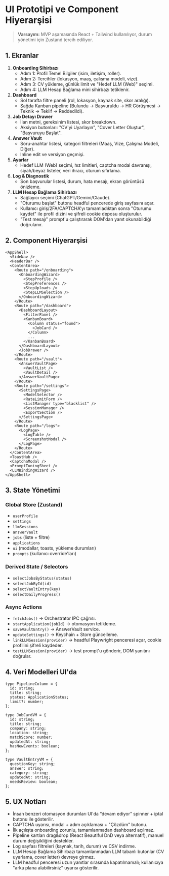 # UI Prototipi ve Component Hiyerarşisi

> **Varsayım:** MVP aşamasında React + Tailwind kullanılıyor, durum yönetimi için Zustand tercih ediliyor.

## 1. Ekranlar

1. **Onboarding Sihirbazı**
   - Adım 1: Profil Temel Bilgiler (isim, iletişim, roller).
   - Adım 2: Tercihler (lokasyon, maaş, çalışma modeli, vize).
   - Adım 3: CV yükleme, günlük limit ve "Hedef LLM (Web)" seçimi.
   - Adım 4: LLM Hesap Bağlama mini sihirbazı tetiklenir.
2. **Dashboard**
   - Sol tarafta filtre paneli (rol, lokasyon, kaynak site, skor aralığı).
   - Sağda Kanban pipeline (Bulundu → Başvuruldu → HR Görüşmesi → Teknik → Teklif → Reddedildi).
3. **Job Detayı Drawer**
   - İlan metni, gereksinim listesi, skor breakdown.
   - Aksiyon butonları: "CV'yi Uyarlayın", "Cover Letter Oluştur", "Başvuruyu Başlat".
4. **Answer Vault**
   - Soru-anahtar listesi, kategori filtreleri (Maaş, Vize, Çalışma Modeli, Diğer).
   - Inline edit ve versiyon geçmişi.
5. **Ayarlar**
   - Hedef LLM (Web) seçimi, hız limitleri, captcha modal davranışı, siyah/beyaz listeler, veri ihracı, oturum sıfırlama.
6. **Log & Diagnostik**
   - Son başvurular listesi, durum, hata mesajı, ekran görüntüsü önizleme.
7. **LLM Hesap Bağlama Sihirbazı**
   - Sağlayıcı seçimi (ChatGPT/Gemini/Claude).
   - "Oturumu başlat" butonu headful pencerede giriş sayfasını açar.
   - Kullanıcı giriş/2FA/CAPTCHA'yı tamamladıktan sonra "Oturumu kaydet" ile profil dizini ve şifreli cookie deposu oluşturulur.
   - "Test mesajı" prompt'u çalıştırarak DOM'dan yanıt okunabildiği doğrulanır.

## 2. Component Hiyerarşisi

```
<AppShell>
  <SideNav />
  <HeaderBar />
  <ContentArea>
    <Route path="/onboarding">
      <OnboardingWizard>
        <StepProfile />
        <StepPreferences />
        <StepUploads />
        <StepLLMSelection />
      </OnboardingWizard>
    </Route>
    <Route path="/dashboard">
      <DashboardLayout>
        <FilterPanel />
        <KanbanBoard>
          <Column status="found">
            <JobCard />
          </Column>
          ...
        </KanbanBoard>
      </DashboardLayout>
      <JobDrawer />
    </Route>
    <Route path="/vault">
      <AnswerVaultPage>
        <VaultList />
        <VaultDetail />
      </AnswerVaultPage>
    </Route>
    <Route path="/settings">
      <SettingsPage>
        <ModelSelector />
        <RateLimitForm />
        <ListManager type="blacklist" />
        <SessionManager />
        <ExportSection />
      </SettingsPage>
    </Route>
    <Route path="/logs">
      <LogPage>
        <LogTable />
        <ScreenshotModal />
      </LogPage>
    </Route>
  </ContentArea>
  <ToastHub />
  <CaptchaModal />
  <PromptTuningSheet />
  <LLMBindingWizard />
</AppShell>
```

## 3. State Yönetimi

### Global Store (Zustand)
- `userProfile`
- `settings`
- `llmSessions`
- `answerVault`
- `jobs` (liste + filtre)
- `applications`
- `ui` (modallar, toasts, yükleme durumları)
- `prompts` (kullanıcı override'ları)

### Derived State / Selectors
- `selectJobsByStatus(status)`
- `selectJobById(id)`
- `selectVaultEntry(key)`
- `selectDailyProgress()`

### Async Actions
- `fetchJobs()` → Orchestrator IPC çağrısı.
- `startApplication(jobId)` → otomasyon tetikleme.
- `saveVaultEntry()` → AnswerVault service.
- `updateSettings()` → Keychain + Store güncelleme.
- `linkLLMSession(provider)` → headful Playwright penceresi açar, cookie profilini şifreli kaydeder.
- `testLLMSession(provider)` → test prompt'u gönderir, DOM yanıtını doğrular.

## 4. Veri Modelleri UI'da

```
type PipelineColumn = {
  id: string;
  title: string;
  status: ApplicationStatus;
  limit?: number;
};

type JobCardVM = {
  id: string;
  title: string;
  company: string;
  location: string;
  matchScore: number;
  updatedAt: string;
  hasNewEvents: boolean;
};

type VaultEntryVM = {
  questionKey: string;
  answer: string;
  category: string;
  updatedAt: string;
  needsReview: boolean;
};
```

## 5. UX Notları
- İnsan benzeri otomasyon durumları UI'da “devam ediyor” spinner + iptal butonu ile gösterilir.
- CAPTCHA uyarısı, modal + adım açıklaması + "Çözdüm" butonu.
- İlk açılışta onboarding zorunlu, tamamlanmadan dashboard açılmaz.
- Pipeline kartları drag&drop (React Beautiful DnD veya alternatif), manuel durum değişikliğini destekler.
- Log sayfası filtreleri (kaynak, tarih, durum) ve CSV indirme.
- LLM Hesap Bağlama Sihirbazı tamamlanmadan LLM tabanlı butonlar (CV uyarlama, cover letter) devreye girmez.
- LLM headful penceresi uzun yanıtlar sırasında kapatılmamalı; kullanıcıya "arka plana alabilirsiniz" uyarısı gösterilir.

